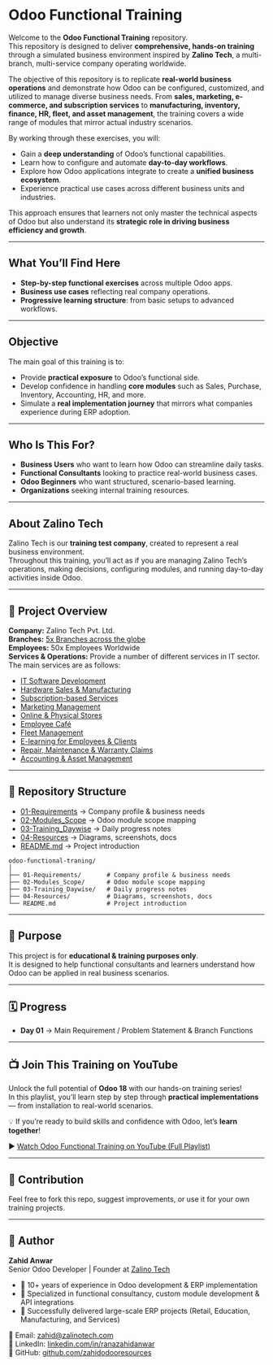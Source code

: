 # Odoo Functional Training  

Welcome to the **Odoo Functional Training** repository.  
This repository is designed to deliver **comprehensive, hands-on training** through a simulated business environment inspired by **Zalino Tech**, a multi-branch, multi-service company operating worldwide.  

The objective of this repository is to replicate **real-world business operations** and demonstrate how Odoo can be configured, customized, and utilized to manage diverse business needs. From **sales, marketing, e-commerce, and subscription services** to **manufacturing, inventory, finance, HR, fleet, and asset management**, the training covers a wide range of modules that mirror actual industry scenarios.  

By working through these exercises, you will:  
- Gain a **deep understanding** of Odoo’s functional capabilities.  
- Learn how to configure and automate **day-to-day workflows**.  
- Explore how Odoo applications integrate to create a **unified business ecosystem**.  
- Experience practical use cases across different business units and industries.  

This approach ensures that learners not only master the technical aspects of Odoo but also understand its **strategic role in driving business efficiency and growth**.  

---

## What You’ll Find Here
- **Step-by-step functional exercises** across multiple Odoo apps.  
- **Business use cases** reflecting real company operations.  
- **Progressive learning structure**: from basic setups to advanced workflows.  

---

## Objective
The main goal of this training is to:
- Provide **practical exposure** to Odoo’s functional side.  
- Develop confidence in handling **core modules** such as Sales, Purchase, Inventory, Accounting, HR, and more.  
- Simulate a **real implementation journey** that mirrors what companies experience during ERP adoption.  

---

## Who Is This For?
- **Business Users** who want to learn how Odoo can streamline daily tasks.  
- **Functional Consultants** looking to practice real-world business cases.  
- **Odoo Beginners** who want structured, scenario-based learning.  
- **Organizations** seeking internal training resources.  


---

## About Zalino Tech
Zalino Tech is our **training test company**, created to represent a real business environment.  
Throughout this training, you’ll act as if you are managing Zalino Tech’s operations, making decisions, configuring modules, and running day-to-day activities inside Odoo.  

---

## 📌 Project Overview
**Company:** Zalino Tech Pvt. Ltd.  
**Branches:** [5x Branches across the globe](./01_requirements/01_overall_branches_and_functions.md)  
**Employees:** 50x Employees Worldwide  
**Services & Operations:** Provide a number of  different services in IT sector. The main services are as follows:
- [IT Software Development](./01_requirements/10_it_software_development.md)
- [Hardware Sales & Manufacturing](./01_requirements/11_hardware_sales.md)
- [Subscription-based Services](./01_requirements/14_subscription_based_services.md)
- [Marketing Management ](./01_requirements/12_marketing_of_zlino.md)
- [Online & Physical Stores](./01_requirements/15_online_physical_stores.md)
- [Employee Café](./01_requirements/16_employee_cafe.md)
- [Fleet Management](./01_requirements/17_fleet_management.md)
- [E-learning for Employees & Clients](./01_requirements/18_elearning_management.md)
- [Repair, Maintenance & Warranty Claims](./01_requirements/19_repair_maintenance_warranty.md)
- [Accounting & Asset Management](./01_requirements/20_accounting_asset.md)


---

## 📂 Repository Structure
- [01-Requirements](./01_requirements/README.md) → Company profile & business needs  
- [02-Modules_Scope](./02_module_scope/README.md) → Odoo module scope mapping  
- [03-Training_Daywise](./03_training_daywise/README.md) → Daily progress notes  
- [04-Resources](./04_resources/README.md) → Diagrams, screenshots, docs  
- [README.md](./README.md) → Project introduction   
```text
odoo-functional-traning/
│
├── 01-Requirements/       # Company profile & business needs
├── 02-Modules_Scope/      # Odoo module scope mapping
├── 03-Training_Daywise/   # Daily progress notes
├── 04-Resources/          # Diagrams, screenshots, docs
└── README.md              # Project introduction

```


---

## 🎯 Purpose
This project is for **educational & training purposes only**.  
It is designed to help functional consultants and learners understand how Odoo can be applied in real business scenarios.

---

## 🗓 Progress
- **Day 01** → Main Requirement / Problem Statement & Branch Functions 
<!-- - **Day 02** → HR & Employee Setup  
- **Day 03** → Accounting & Finance Scope  
- *(and so on...)*  -->

---

## 📺 Join This Training on YouTube  

Unlock the full potential of **Odoo 18** with our hands-on training series!  
In this playlist, you’ll learn step by step through **practical implementations** — from installation to real-world scenarios.  

💡 If you’re ready to build skills and confidence with Odoo, let’s **learn together**!  

▶️ [Watch Odoo Functional Training on YouTube (Full Playlist)](https://www.youtube.com/playlist?list=PLkynUjNia0LYdZI2hir1E7Im7JW2q5aAK)

---


## 🤝 Contribution
Feel free to fork this repo, suggest improvements, or use it for your own training projects.

---

## 👤 Author

**Zahid Anwar**  
Senior Odoo Developer | Founder at [Zalino Tech](https://zalinotech.com)  

- 🔹 10+ years of experience in Odoo development & ERP implementation  
- 🔹 Specialized in functional consultancy, custom module development & API integrations  
- 🔹 Successfully delivered large-scale ERP projects (Retail, Education, Manufacturing, and Services)  

📧 Email: zahid@zalinotech.com  
💼 LinkedIn: [linkedin.com/in/ranazahidanwar](https://www.linkedin.com/in/ranazahidanwar)  
🐙 GitHub: [github.com/zahidodooresources](https://github.com/zahidodooresources)  
